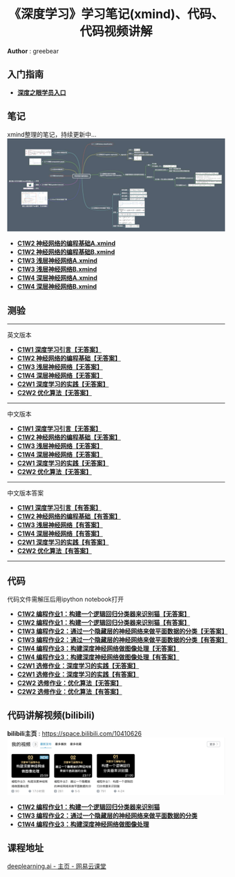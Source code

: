 <h1 align="center">《深度学习》学习笔记(xmind)、代码、代码视频讲解</h1>

**Author** : greebear
## 入门指南
- [**深度之眼学员入口**](./guide/guide.md)


## 笔记

xmind整理的笔记，持续更新中...
[![](assets/xmindDemo.jpg)](./xmind/)

- [**C1W2 神经网络的编程基础A.xmind**](./xmind/C1W2/C1W2%20神经网络的编程基础A.xmind)
- [**C1W2 神经网络的编程基础B.xmind**](./xmind/C1W2/C1W2%20神经网络的编程基础B.xmind)
- [**C1W3 浅层神经网络A.xmind**](./xmind/C1W3/C1W3%20浅层神经网络A.xmind)
- [**C1W3 浅层神经网络B.xmind**](./xmind/C1W3/C1W3%20浅层神经网络B.xmind)
- [**C1W4 深层神经网络A.xmind**](./xmind/C1W4/C1W4%20深度神经网络A.xmind)
- [**C1W4 深层神经网络B.xmind**](./xmind/C1W4/C1W4%20深度神经网络B.xmind)
## 测验

---
英文版本
- [**C1W1 深度学习引言【无答案】**](./trials/C1W1_noAnswers_EnVer.md)
- [**C1W2 神经网络的编程基础【无答案】**](./trials/C1W2_noAnswers_EnVer.md)
- [**C1W3 浅层神经网络【无答案】**](./trials/C1W3_noAnswers_EnVer.md)
- [**C1W4 深层神经网络【无答案】**](./trials/C1W4_noAnswers_EnVer.md)
- [**C2W1 深度学习的实践【无答案】**](./trials/C2W1_noAnswers_EnVer.md)
- [**C2W2 优化算法【无答案】**](./trials/C2W2_noAnswers_EnVer.md)
---
中文版本
- [**C1W1 深度学习引言【无答案】**](./trials/C1W1_noAnswers.md)
- [**C1W2 神经网络的编程基础【无答案】**](./trials/C1W2_noAnswers.md)
- [**C1W3 浅层神经网络【无答案】**](./trials/C1W3_noAnswers.md)
- [**C1W4 深层神经网络【无答案】**](./trials/C1W4_noAnswers.md)
- [**C2W1 深度学习的实践【无答案】**](./trials/C2W1_noAnswers.md)
- [**C2W2 优化算法【无答案】**](./trials/C2W2_noAnswers.md)
---
中文版本答案
- [**C1W1 深度学习引言【有答案】**](./trials/C1W1_withAnswers.md)
- [**C1W2 神经网络的编程基础【有答案】**](./trials/C1W2_withAnswers.md)
- [**C1W3 浅层神经网络【有答案】**](./trials/C1W3_withAnswers.md)
- [**C1W4 深层神经网络【有答案】**](./trials/C1W4_withAnswers.md)
- [**C2W1 深度学习的实践【有答案】**](./trials/C2W1_withAnswers.md)
- [**C2W2 优化算法【有答案】**](./trials/C2W2_withAnswers.md)
---

## 代码
代码文件需解压后用ipython notebook打开

- [**C1W2 编程作业1：构建一个逻辑回归分类器来识别猫【无答案】**](./assignment/assignment_noAnswers/C1/assignment2(C1W2).zip)
- [**C1W2 编程作业1：构建一个逻辑回归分类器来识别猫【有答案】**](./assignment/assignment_withAnswers/C1/assignment2(C1W2).zip)
- [**C1W3 编程作业2：通过一个隐藏层的神经网络来做平面数据的分类【无答案】**](./assignment/assignment_noAnswers/C1/assignment3(C1W3).zip)
- [**C1W3 编程作业2：通过一个隐藏层的神经网络来做平面数据的分类【有答案】**](./assignment/assignment_withAnswers/C1/assignment3(C1W3).zip)
- [**C1W4 编程作业3：构建深度神经网络做图像处理【无答案】**](./assignment/assignment_noAnswers/C1/assignment4(C1W4).zip)
- [**C1W4 编程作业3：构建深度神经网络做图像处理【有答案】**](./assignment/assignment_withAnswers/C1/assignment4(C1W4).zip)
- [**C2W1 选修作业：深度学习的实践【无答案】**](./assignment/assignment_noAnswers/C2/Practical%20aspects%20of%20Deep%20Learning.zip)
- [**C2W1 选修作业：深度学习的实践【有答案】**](./assignment/assignment_withAnswers/C2/Practical%20aspects%20of%20Deep%20Learning.zip)
- [**C2W2 选修作业：优化算法【无答案】**](./assignment/assignment_noAnswers/C2/Optimization%20methods.zip)
- [**C2W2 选修作业：优化算法【有答案】**](./assignment/assignment_withAnswers/C2/Optimization%20methods.zip)

## 代码讲解视频(bilibili)
**bilibili主页** : https://space.bilibili.com/10410626
[![](./assets/bilibiliDemo.jpg)](https://space.bilibili.com/10410626)
- [**C1W2 编程作业1：构建一个逻辑回归分类器来识别猫**](https://www.bilibili.com/video/av50307869)
- [**C1W3 编程作业2：通过一个隐藏层的神经网络来做平面数据的分类**](https://www.bilibili.com/video/av51486088)
- [**C1W4 编程作业3：构建深度神经网络做图像处理**](https://www.bilibili.com/video/av52785212)

## 课程地址

[deeplearning.ai - 主页 - 网易云课堂](https://study.163.com/provider/2001053000/index.htm)
